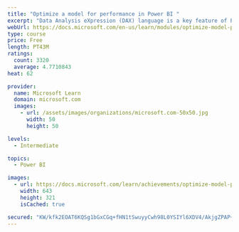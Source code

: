 ```yaml
---
title: "Optimize a model for performance in Power BI "
excerpt: "Data Analysis eXpression (DAX) language is a key feature of Power BI. It is used to create calculated columns, calculated tables, and measures. In this module, you will learn how to use DAX to solve typical analytics problems. You will learn about one of the most popular DAX functions, CALCULATE, and how it can override the default behavior of Power BI."
webUrl: https://docs.microsoft.com/en-us/learn/modules/optimize-model-power-bi/
type: course
price: Free
length: PT43M
ratings:
  count: 3320
  average: 4.7710843
heat: 62

provider:
  name: Microsoft Learn
  domain: microsoft.com
  images:
    - url: /assets/images/organizations/microsoft.com-50x50.jpg
      width: 50
      height: 50

levels:
  - Intermediate

topics:
  - Power BI

images:
  - url: https://docs.microsoft.com/learn/achievements/optimize-model-power-bi-social.png
    width: 643
    height: 321
    isCached: true

secured: "KW/kfk2EOAT6KQSg1bGxCGq+fHN1tSwuyyCwh98L0YSIYl6XDV4/AkjgZPAP+pQFEmFhZUOEoNptx7lKUUyvCji2sVS9g0JL6xh8wED4NB6Mz/Lc3GB2WoOdJhF6FFxPkZpmU6HqA6cbIWZEGG9DJIOx0sUw0HpOE4YWWErB+fy8W3zVX5VLiNF9m9pxctFOny8mvUy739HZGyUBYOFRmM9FpX5X9V+ZEpAtCEgk0IQdrYazVK+7WwSEk+3h1Wt3GFaiwnYRXyH4t5bcdhhkr+KmAFAW6d/JfxIzAh/am/OXTSMexZQ+M/YqWmMyQLgcSZaSBTb8KAoxP66txYZdJREAt8BPm0BMWMKsuixxxo3KIAERb0vu0HAMRo5SZQ2EIQYyYkeVd3nSWRsCJxMg+6uMkZa2QhP8RvuYaXvKl8A=;415648ioWpRb25P5GtbJmA=="
---
```


